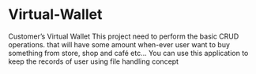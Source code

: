 # Virtual-Wallet
Customer’s Virtual Wallet
This project need to perform the basic CRUD operations. that will have some amount
when-ever user want to buy something from store, shop and café etc...
You can use this application to keep the records of user using file handling concept
